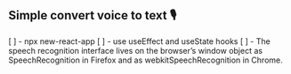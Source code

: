 ## Simple convert voice to text 🎙️

[ ] - npx new-react-app
[ ] - use useEffect and useState hooks
[ ] - The speech recognition interface lives on the browser’s window object as SpeechRecognition in Firefox and as webkitSpeechRecognition in Chrome.
